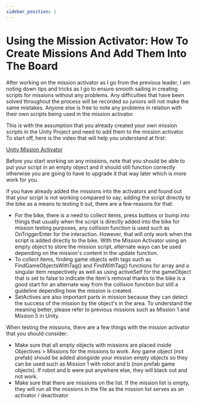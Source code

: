 ```yaml
---
sidebar_position: 1
---
```

# Using the Mission Activator: How To Create Missions And Add Them Into The Board

After working on the mission activator as I go from the previous leader, I am noting down tips and tricks as I go to ensure smooth sailing in creating scripts for missions without any problems. Any difficulties that have been solved throughout the process will be recorded so juniors will not make the same mistakes. Anyone else is free to note any problems in relation with their own scripts being used in the mission activator.

This is with the assumption that you already created your own mission scripts in the Unity Project and need to add them to the mission activator. To start off, here is the video that will help you understand at first:

[Unity Mission Activator](https://deakin365.sharepoint.com/sites/RedbackOperations9/_layouts/15/stream.aspx?id=%2Fsites%2FRedbackOperations9%2FShared%20Documents%2FHowToAddAMission%2Emp4&referrer=StreamWebApp%2EWeb&referrerScenario=AddressBarCopied%2Eview%2E4a8e6eb1%2D2f43%2D44ee%2Dbbeb%2D492704e87eff)

Before you start working on any missions, note that you should be able to put your script in an empty object and it should still function correctly otherwise you are going to have to upgrade it that way later which is more work for you.

If you have already added the missions into the activators and found out that your script is not working compared to say, adding the script directly to the bike as a means to testing it out, there are a few reasons for that:

- For the bike, there is a need to collect items, press buttons or bump into things that usually when the script is directly added into the bike for mission testing purposes, any collision function is used such as OnTriggerEnter for the interaction. However, that will only work when the script is added directly to the bike. With the Mission Activator using an empty object to store the mission script, alternate ways can be used depending on the mission's content in the update function. 
- To collect items, finding game objects with tags such as FindGameObjectsWithTag() and FindWithTag() functions for array and a singular item respectively as well as using activeSelf for the gameObject that is set to false to indicate the item's removal thanks to the bike is a good start for an alternate way from the collision function but still a guideline depending how the mission is created.
- SetActives are also important parts in mission because they can detect the success of the mission by the object's in the area. To understand the meaning better, please refer to previous missions such as Mission 1 and Mission 5 in Unity.

When testing the missions, there are a few things with the mission activator that you should consider:
- Make sure that all empty objects with missions are placed inside Objectives > Missions for the missions to work. Any game object (not prefab) should be added alongside your mission empty objects so they can be used such as Mission 1 with robot and b (non prefab game objects). If robot and b were put anywhere else, they will black out and not work.
- Make sure that there are missions on the list. If the mission list is empty, they will run all the missions in the file as the mission list serves as an activator / deactivator
